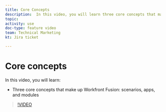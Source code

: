 ```yaml
---
title: Core Concepts
description:  In this video, you will learn three core concepts that make up Workfront Fusion - scenarios, apps, and modules in [!DNL Adobe Workfront Fusion].
topic: 
activity: use
doc-type: feature video
team: Technical Marketing
kt: Jira ticket 

---
```

# Core concepts

In this video, you will learn:

* Three core concepts that make up Workfront Fusion: scenarios, apps, and modules

>[!VIDEO](https://video.tv.adobe.com/v/335260/?quality=12)
